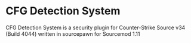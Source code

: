 # CFG Detection System
CFG Detection System is a security plugin for Counter-Strike Source v34 (Build 4044)
written in sourcepawn for Sourcemod 1.11
